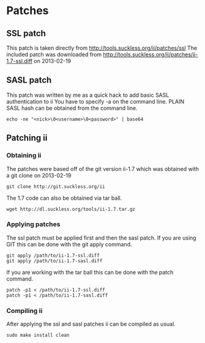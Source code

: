 # Patches
## SSL patch
This patch is taken directly from http://tools.suckless.org/ii/patches/ssl
The included patch was downloaded from http://tools.suckless.org/ii/patches/ii-1.7-ssl.diff  on 2013-02-19

## SASL patch
This patch was written by me as a quick hack to add basic SASL authentication to ii
You have to specify -a <saslhash> on the command line.  PLAIN SASL hash can be obtained from the command line.  

`echo -ne "<nick>\0<username>\0<password>" | base64`  

## Patching ii
### Obtaining ii
The patches were based off of the git version ii-1.7 which was obtained with a git clone on 2013-02-19  

`git clone http://git.suckless.org/ii`  

The 1.7 code can also be obtained via tar ball.  

`wget http://dl.suckless.org/tools/ii-1.7.tar.gz`  

### Applying patches
The ssl patch must be applied first and then the sasl patch. If you are using GIT this can be done with the git apply command.  

`git apply /path/to/ii-1.7-ssl.diff`  
`git apply /path/to/ii-1.7-sasl.diff`  

If you are working with the tar ball this can be done with the patch command.  

`patch -p1 < /path/to/ii-1.7-ssl.diff`  
`patch -p1 < /path/to/ii-1.7-sasl.diff`  

### Compiling ii
After applying the ssl and sasl patches ii can be compiled as usual.  

`sudo make install clean` 
